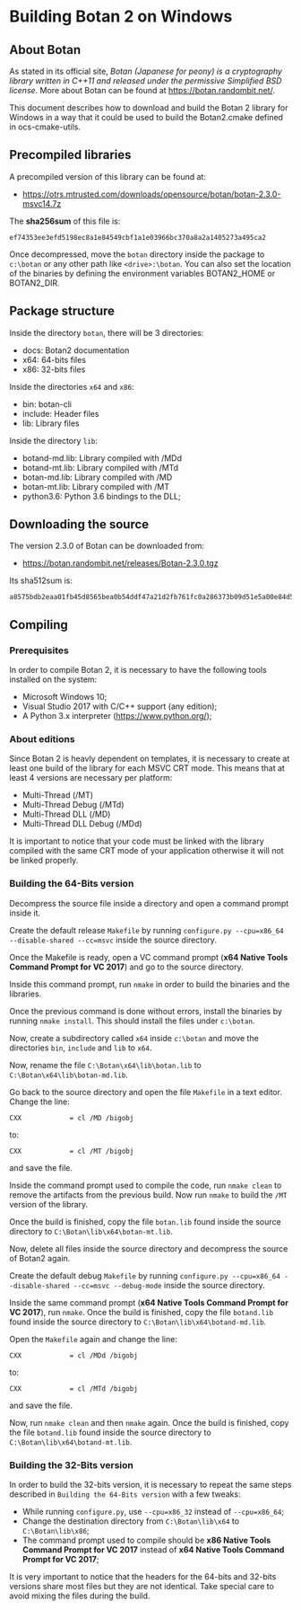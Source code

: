 # Building Botan 2 on Windows

## About Botan

As stated in its official site, *Botan (Japanese for peony) is a cryptography
library written in C++11 and released under the permissive Simplified BSD
license*. More about Botan can be found at https://botan.randombit.net/.

This document describes how to download and build the Botan 2 library for Windows
in a way that it could be used to build the Botan2.cmake defined in ocs-cmake-utils.

## Precompiled libraries

A precompiled version of this library can be found at:

* https://otrs.mtrusted.com/downloads/opensource/botan/botan-2.3.0-msvc14.7z

The **sha256sum** of this file is:

```
ef74353ee3efd5198ec8a1e84549cbf1a1e03966bc370a8a2a1405273a495ca2
```

Once decompressed, move the ``botan`` directory inside the package to ``c:\botan`` or any
other path like ``<drive>:\botan``. You can also set the location of the binaries by defining
the environment variables BOTAN2_HOME or BOTAN2_DIR.

## Package structure

Inside the directory ``botan``, there will be 3 directories:

* docs: Botan2 documentation
* x64: 64-bits files
* x86: 32-bits files

Inside the directories ``x64`` and ``x86``:

* bin: botan-cli
* include: Header files
* lib: Library files

Inside the directory ``lib``:

* botand-md.lib: Library compiled with /MDd
* botand-mt.lib: Library compiled with /MTd
* botan-md.lib: Library compiled with /MD
* botan-mt.lib: Library compiled with /MT
* python3.6: Python 3.6 bindings to the DLL;

## Downloading the source

The version 2.3.0 of Botan can be downloaded from:

* https://botan.randombit.net/releases/Botan-2.3.0.tgz

Its sha512sum is:

```
a8575bdb2eaa01fb45d8565bea0b54ddf47a21d2fb761fc0a286373b09d51e5a00e84d5cefc51040c5720db66f5625c6bc73ab09cffa9cd42472545610f9892a
```

## Compiling

### Prerequisites

In order to compile Botan 2, it is necessary to have the following tools
installed on the system:

* Microsoft Windows 10;
* Visual Studio 2017 with C/C++ support (any edition);
* A Python 3.x interpreter (https://www.python.org/);

### About editions

Since Botan 2 is heavly dependent on templates, it is necessary to create at
least one build of the library for each MSVC CRT mode. This means that at least
4 versions are necessary per platform:

* Multi-Thread (/MT)
* Multi-Thread Debug (/MTd)
* Multi-Thread DLL (/MD)
* Multi-Thread DLL Debug (/MDd)

It is important to notice that your code must be linked with the library compiled
with the same CRT mode of your application otherwise it will not be linked properly.

### Building the 64-Bits version

Decompress the source file inside a directory and open a command prompt inside it.

Create the default release ``Makefile`` by running
``configure.py --cpu=x86_64 --disable-shared --cc=msvc``
inside the source directory.

Once the Makefile is ready, open a VC command prompt (**x64 Native Tools Command
Prompt for VC 2017**) and go to the source directory.

Inside this command prompt, run ``nmake`` in order to build the binaries and the
libraries.

Once the previous command is done without errors, install the binaries by
running ``nmake install``. This should install the files under ``c:\botan``.

Now, create a subdirectory called ``x64`` inside ``c:\botan``  and move the
directories ``bin``, ``include`` and ``lib`` to ``x64``.

Now, rename the file ``C:\Botan\x64\lib\botan.lib`` to ``C:\Botan\x64\lib\botan-md.lib``.

Go back to the source directory and open the file ``Makefile`` in a text editor. Change
the line:

```
CXX            = cl /MD /bigobj
```

to:

```
CXX            = cl /MT /bigobj
```

and save the file.

Inside the command prompt used to compile the code, run ``nmake clean`` to remove
the artifacts from the previous build. Now run ``nmake`` to build the ``/MT`` version
of the library.

Once the build is finished, copy the file ``botan.lib`` found inside the source
directory to ``C:\Botan\lib\x64\botan-mt.lib``.

Now, delete all files inside the source directory and decompress the source of
Botan2 again.

Create the default debug ``Makefile`` by running
``configure.py --cpu=x86_64 --disable-shared --cc=msvc --debug-mode``
inside the source directory.

Inside the same command prompt (**x64 Native Tools Command Prompt for VC 2017**),
run ``nmake``. Once the build is finished, copy the file ``botand.lib`` found inside
the source directory to ``C:\Botan\lib\x64\botand-md.lib``.

Open the ``Makefile`` again and change the line:

```
CXX            = cl /MDd /bigobj
```

to:

```
CXX            = cl /MTd /bigobj
```

and save the file.

Now, run ``nmake clean`` and then ``nmake`` again. Once the build is finished, copy the
file ``botand.lib`` found inside the source directory to ``C:\Botan\lib\x64\botand-mt.lib``.

### Building the 32-Bits version

In order to build the 32-bits version, it is necessary to repeat the same steps described in
``Building the 64-Bits version`` with a few tweaks:

* While running ``configure.py``, use ``--cpu=x86_32`` instead of ``--cpu=x86_64``;
* Change the destination directory from ``C:\Botan\lib\x64`` to ``C:\Botan\lib\x86``;
* The command prompt used to compile should be **x86 Native Tools Command Prompt for VC 2017** instead of **x64 Native Tools Command Prompt for VC 2017**;

It is very important to notice that the headers for the 64-bits and 32-bits versions share
most files but they are not identical. Take special care to avoid mixing the files during the
build.

